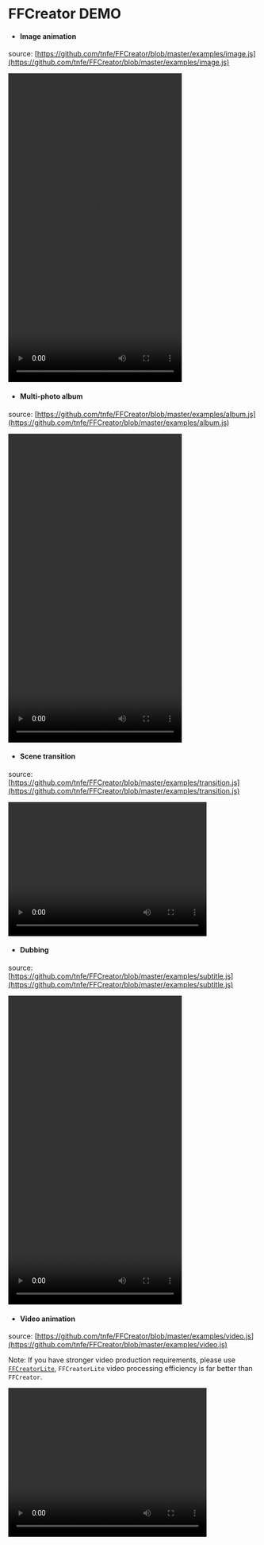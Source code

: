 # FFCreator DEMO

* #### Image animation

source: [https://github.com/tnfe/FFCreator/blob/master/examples/image.js](https://github.com/tnfe/FFCreator/blob/master/examples/image.js)

<video controls="controls" width="350" height="622" >
    <source type="video/mp4" src="./_media/video/normal/01.mp4"></source>
</video>

* #### Multi-photo album

source: [https://github.com/tnfe/FFCreator/blob/master/examples/album.js](https://github.com/tnfe/FFCreator/blob/master/examples/album.js)

<video controls="controls" width="350" height="622" >
    <source type="video/mp4" src="./_media/video/normal/02.mp4"></source>
</video>

* #### Scene transition

source: [https://github.com/tnfe/FFCreator/blob/master/examples/transition.js](https://github.com/tnfe/FFCreator/blob/master/examples/transition.js)

<video controls="controls" width="400" height="270" >
    <source type="video/mp4" src="./_media/video/normal/03.mp4"></source>
</video>

* #### Dubbing

source: [https://github.com/tnfe/FFCreator/blob/master/examples/subtitle.js](https://github.com/tnfe/FFCreator/blob/master/examples/subtitle.js)

<video controls="controls" width="350" height="622" >
    <source type="video/mp4" src="./_media/video/normal/04.mp4"></source>
</video>

* #### Video animation

source: [https://github.com/tnfe/FFCreator/blob/master/examples/video.js](https://github.com/tnfe/FFCreator/blob/master/examples/video.js)

Note: If you have stronger video production requirements, please use [`FFCreatorLite`](guide/lite.md), `FFCreatorLite` video processing efficiency is far better than `FFCreator`.

<video controls="controls" width="400" height="300" >
    <source type="video/mp4" src="./_media/video/normal/05.mp4"></source>
</video>
